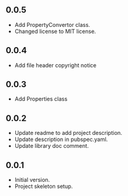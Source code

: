 ## 0.0.5
- Add PropertyConvertor class.
- Changed license to MIT license.

## 0.0.4
- Add file header copyright notice

## 0.0.3
- Add Properties class

## 0.0.2
- Update readme to add project description.
- Update description in pubspec.yaml.
- Update library doc comment.

## 0.0.1
- Initial version.
- Project skeleton setup.
